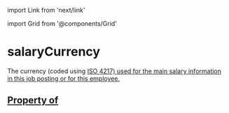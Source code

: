 import Link from 'next/link'
  
import Grid from '@components/Grid'

# salaryCurrency

The currency (coded using <a href="http://en.wikipedia.org/wiki/ISO_4217">ISO 4217</Link>) used for the main salary information in this job posting or for this employee.

## Property of



